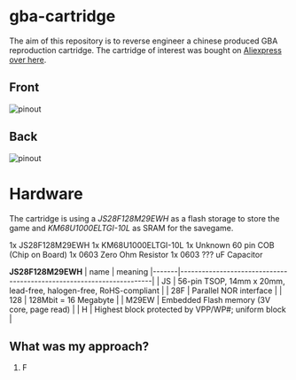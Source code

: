 # gba-cartridge

The aim of this repository is to reverse engineer a chinese produced GBA reproduction cartridge.
The cartridge of interest was bought on [Aliexpress over here](https://de.aliexpress.com/item/1005005879617919.html).


## Front
![pinout](docs/pinout_front.png)

## Back
![pinout](docs/pinout_back.png)

# Hardware 

The cartridge is using a *JS28F128M29EWH* as a flash storage to store the game and *KM68U1000ELTGI-10L* as SRAM for the savegame. 


1x JS28F128M29EWH
1x KM68U1000ELTGI-10L
1x Unknown 60 pin COB (Chip on Board)
1x 0603 Zero Ohm Resistor
1x 0603 ??? uF Capacitor


**JS28F128M29EWH**
| name  | meaning
|-------|----------------------------------------------------------------------|
|    JS | 56-pin TSOP, 14mm x 20mm, lead-free, halogen-free, RoHS-compliant |
|   28F | Parallel NOR interface |
|   128 | 128Mbit = 16 Megabyte | 
| M29EW | Embedded Flash memory (3V core, page read) |
|     H | Highest block protected by VPP/WP#; uniform block |


## What was my approach?

1. F
